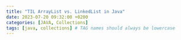 ```yaml
---
title: "TIL ArrayList vs. LinkedList in Java"
date: 2023-07-20 09:32:00 +0200
categories: [JAVA, Collections]
tags: [java, collections] # TAG names should always be lowercase
---
```

